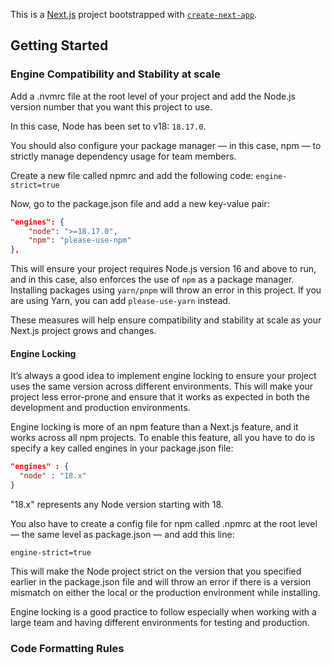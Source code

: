 This is a [Next.js](https://nextjs.org/) project bootstrapped with [`create-next-app`](https://github.com/vercel/next.js/tree/canary/packages/create-next-app).

## Getting Started

### Engine Compatibility and Stability at scale

Add a .nvmrc file at the root level of your project and add the Node.js version number that you want this project to use.

In this case, Node has been set to v18: `18.17.0`.

You should also configure your package manager — in this case, npm — to strictly manage dependency usage for team members.

Create a new file called npmrc and add the following code: `engine-strict=true`

Now, go to the package.json file and add a new key-value pair:

```json
"engines": {
    "node": ">=18.17.0",
    "npm": "please-use-npm"
},
```

This will ensure your project requires Node.js version 16 and above to run, and in this case, also enforces the use of `npm` as a package manager. Installing packages using `yarn/pnpm` will throw an error in this project. If you are using Yarn, you can add `please-use-yarn` instead.

These measures will help ensure compatibility and stability at scale as your Next.js project grows and changes.

#### Engine Locking

It’s always a good idea to implement engine locking to ensure your project uses the same version across different environments. This will make your project less error-prone and ensure that it works as expected in both the development and production environments.

Engine locking is more of an npm feature than a Next.js feature, and it works across all npm projects. To enable this feature, all you have to do is specify a key called engines in your package.json file:

```json
"engines" : {
  "node" : "18.x"
}
```

"18.x" represents any Node version starting with 18.

You also have to create a config file for npm called .npmrc at the root level — the same level as package.json — and add this line:

`engine-strict=true`

This will make the Node project strict on the version that you specified earlier in the package.json file and will throw an error if there is a version mismatch on either the local or the production environment while installing.

Engine locking is a good practice to follow especially when working with a large team and having different environments for testing and production.

### Code Formatting Rules
